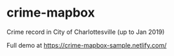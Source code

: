 # crime-mapbox

Crime record in City of Charlottesville (up to Jan 2019)

Full demo at https://crime-mapbox-sample.netlify.com/
